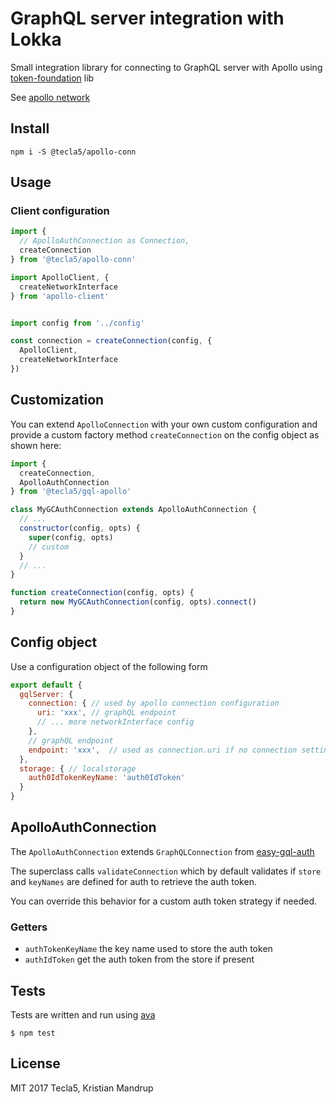 # GraphQL server integration with Lokka

Small integration library for connecting to GraphQL server with Apollo using [token-foundation](https://github.com/tecla5/token-foundation) lib

See [apollo network](http://dev.apollodata.com/core/network.html)

## Install

`npm i -S @tecla5/apollo-conn`

## Usage

### Client configuration

```js
import {
  // ApolloAuthConnection as Connection,
  createConnection
} from '@tecla5/apollo-conn'

import ApolloClient, {
  createNetworkInterface
} from 'apollo-client'


import config from '../config'

const connection = createConnection(config, {
  ApolloClient,
  createNetworkInterface
})
```

## Customization

You can extend `ApolloConnection` with your own custom configuration and provide a custom factory method `createConnection` on the config object as shown here:

```js
import {
  createConnection,
  ApolloAuthConnection
} from '@tecla5/gql-apollo'

class MyGCAuthConnection extends ApolloAuthConnection {
  // ...
  constructor(config, opts) {
    super(config, opts)
    // custom
  }
  // ...
}

function createConnection(config, opts) {
  return new MyGCAuthConnection(config, opts).connect()
}
```

## Config object

Use a configuration object of the following form

```js
export default {
  gqlServer: {
    connection: { // used by apollo connection configuration
      uri: 'xxx', // graphQL endpoint
      // ... more networkInterface config
    },
    // graphQL endpoint
    endpoint: 'xxx',  // used as connection.uri if no connection setting)
  },
  storage: { // localstorage
    auth0IdTokenKeyName: 'auth0IdToken'
  }
}
```

## ApolloAuthConnection

The `ApolloAuthConnection` extends `GraphQLConnection` from [easy-gql-auth](https://github.com/tecla5/easy-gql-auth)

The superclass calls `validateConnection` which by default validates if `store` and `keyNames` are defined for auth to retrieve the auth token.

You can override this behavior for a custom auth token strategy if needed.

### Getters

- `authTokenKeyName` the key name used to store the auth token
- `authIdToken` get the auth token from the store if present

## Tests

Tests are written and run using [ava](https://github.com/avajs/ava)

`$ npm test`

## License

MIT 2017 Tecla5, Kristian Mandrup
